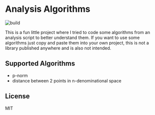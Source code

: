 # Analysis Algorithms

![build](https://github.com/12rcu/analysis-algorithms/actions/workflows/gradle_build.yml/badge.svg)

This is a fun little project where I tried to code some algorithms from an analysis script to better understand them. If
you want to use some algorithms just copy and paste them into your own project, this is not a library published anywhere
and is also not intended.

## Supported Algorithms

- p-norm 
- distance between 2 points in n-denominational space

## License
MIT

